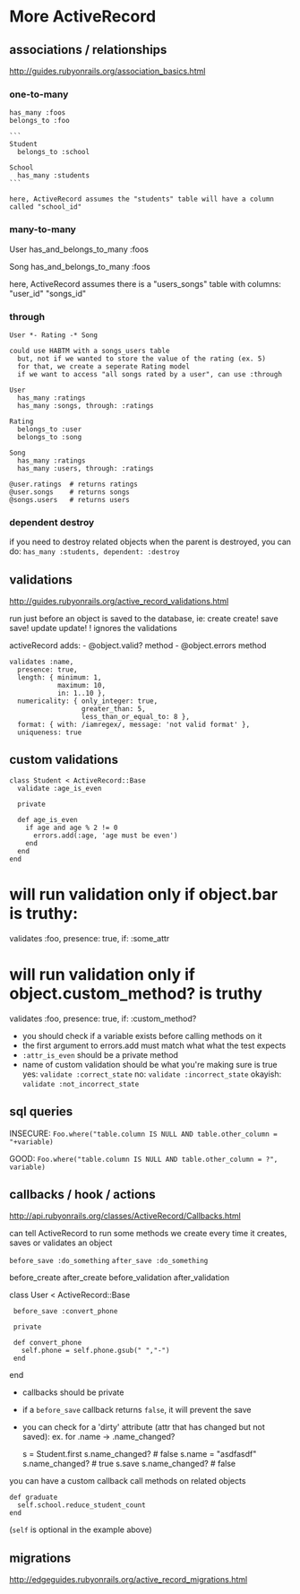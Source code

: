 
# More ActiveRecord 


## associations / relationships

  http://guides.rubyonrails.org/association_basics.html


  ### one-to-many

    has_many :foos
    belongs_to :foo

    ```
    Student
      belongs_to :school

    School
      has_many :students 
    ```

    here, ActiveRecord assumes the "students" table will have a column called "school_id"


  ### many-to-many

  User
    has_and_belongs_to_many :foos

  Song
    has_and_belongs_to_many :foos


   here, ActiveRecord assumes there is a "users_songs" table with columns: "user_id" "songs_id"



   ### through 

    User *- Rating -* Song

    could use HABTM with a songs_users table
      but, not if we wanted to store the value of the rating (ex. 5)
      for that, we create a seperate Rating model
      if we want to access "all songs rated by a user", can use :through

    User
      has_many :ratings
      has_many :songs, through: :ratings

    Rating  
      belongs_to :user
      belongs_to :song

    Song
      has_many :ratings
      has_many :users, through: :ratings

    @user.ratings  # returns ratings
    @user.songs    # returns songs
    @songs.users   # returns users

  ### dependent destroy

  if you need to destroy related objects when the parent is destroyed, you can do:
    `has_many :students, dependent: :destroy`




## validations

  http://guides.rubyonrails.org/active_record_validations.html

  run just before an object is saved to the database, ie:
    create create!  save save!  update update!
    ! ignores the validations

  activeRecord adds:
    - @object.valid? method
    - @object.errors method


  ```
  validates :name,
    presence: true,
    length: { minimum: 1,
              maximum: 10,
              in: 1..10 },
    numericality: { only_integer: true,
                    greater_than: 5,
                    less_than_or_equal_to: 8 },
    format: { with: /iamregex/, message: 'not valid format' },
    uniqueness: true
  ```



## custom validations

  ```
  class Student < ActiveRecord::Base
    validate :age_is_even

    private

    def age_is_even
      if age and age % 2 != 0
        errors.add(:age, 'age must be even') 
      end
    end
  end
  ```




  # will run validation only if object.bar is truthy:
  validates :foo, presence: true, if: :some_attr

  # will run validation only if object.custom_method? is truthy
  validates :foo, presence: true, if: :custom_method?

  - you should check if a variable exists before calling methods on it
  - the first argument to errors.add must match what what the test expects
  - `:attr_is_even` should be a private method
  - name of custom validation should be what you're making sure is true
      yes:  `validate :correct_state`
      no:   `validate :incorrect_state`
      okayish: `validate :not_incorrect_state`



## sql queries
  INSECURE: `Foo.where("table.column IS NULL AND table.other_column = "+variable)`

  GOOD: `Foo.where("table.column IS NULL AND table.other_column = ?", variable)`


## callbacks / hook / actions

  http://api.rubyonrails.org/classes/ActiveRecord/Callbacks.html

  can tell ActiveRecord to run some methods we create every time it creates, saves or validates an object

  `before_save :do_something`
  `after_save :do_something`

   before_create
   after_create
   before_validation
   after_validation

  class User < ActiveRecord::Base

     before_save :convert_phone

     private

     def convert_phone
       self.phone = self.phone.gsub(" ","-")
     end

   end


  - callbacks should be private 
  - if a `before_save` callback returns `false`, it will prevent the save
  - you can check for a 'dirty' attribute (attr that has changed but not saved):
      ex. for .name -> .name_changed?

    s = Student.first
    s.name_changed?  # false
    s.name = "asdfasdf"
    s.name_changed?  # true
    s.save
    s.name_changed? # false


  you can have a custom callback call methods on related objects

  ```
  def graduate
    self.school.reduce_student_count
  end
  ```

  (`self` is optional in the example above)


## migrations

  http://edgeguides.rubyonrails.org/active_record_migrations.html
